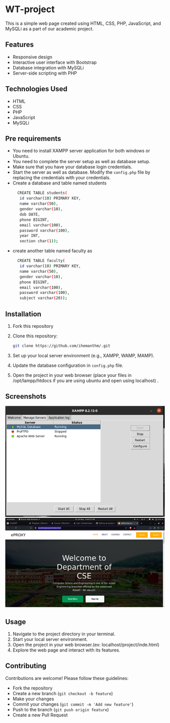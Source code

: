 # WT-project

This is a simple web page created using HTML, CSS, PHP, JavaScript, and MySQLi as a part of our academic project.

## Features

- Responsive design
- Interactive user interface with Bootstrap
- Database integration with MySQLi
- Server-side scripting with PHP

## Technologies Used

- HTML
- CSS
- PHP
- JavaScript
- MySQLi
## Pre requirements
- You need to install XAMPP server application for both windows or Ubuntu.
- You need to complete the server setup as well as database setup.
- Make sure that you have your database login credentials.
- Start the server as well as database. Modify the `config.php` file by replacing the credentials with your credentials.
- Create a database and table named students
  ```bash
    CREATE TABLE students(
     id varchar(10) PRIMARY KEY,
     name varchar(50),
     gender varchar(10),
     dob DATE,
     phone BIGINT,
     email varchar(100),
     password varchar(100),
     year INT,
     section char(1));
  ```
- create another table named faculty as
  ```bash
    CREATE TABLE faculty(
     id varchar(10) PRIMARY KEY,
     name varchar(50),
     gender varchar(10),
     phone BIGINT,
     email varchar(100),
     password varchar(100),
     subject varchar(20));
  ```

## Installation

1.  Fork this repository
2.  Clone this repository:

    ```bash
    git clone https://github.com/ihemanthm/.git
    ```
    
3. Set up your local server environment (e.g., XAMPP, WAMP, MAMP).
   
4. Update the database configuration in `config.php` file.

5. Open the project in your web browser (place your files in /opt/lampp/htdocs if you are using ubuntu and open using localhost) .

## Screenshots

![Screenshot 1](assets/screenshot-1.png)
![Screenshot 2](assets/screenshot-2.png)

## Usage

1. Navigate to the project directory in your terminal.
2. Start your local server environment.
3. Open the project in your web browser.(ex: localhost/project/inde.html)
4. Explore the web page and interact with its features.

## Contributing

Contributions are welcome! Please follow these guidelines:

- Fork the repository
- Create a new branch (`git checkout -b feature`)
- Make your changes
- Commit your changes (`git commit -m 'Add new feature'`)
- Push to the branch (`git push origin feature`)
- Create a new Pull Request


